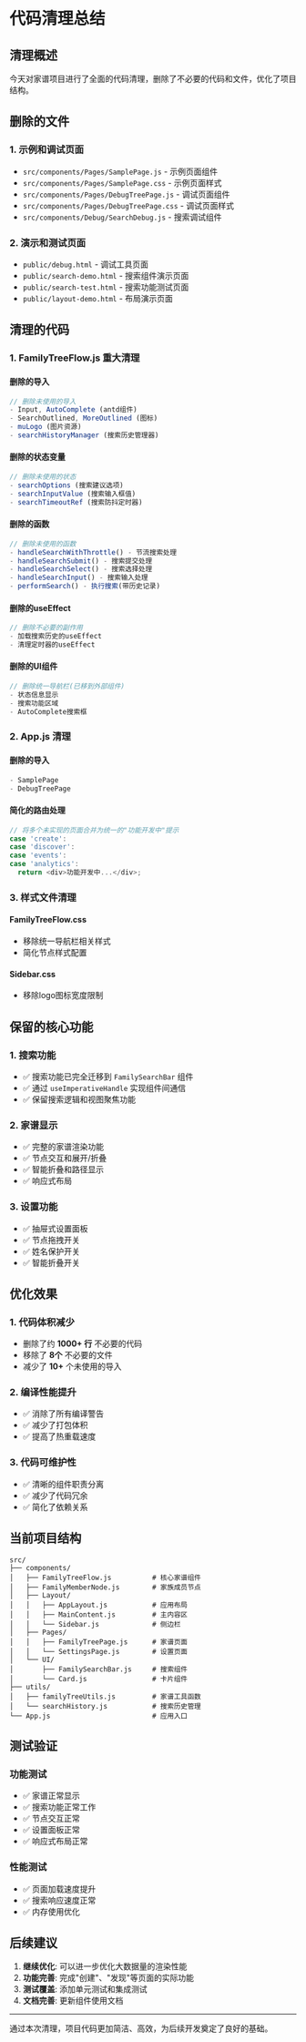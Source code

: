 # 代码清理总结

## 清理概述

今天对家谱项目进行了全面的代码清理，删除了不必要的代码和文件，优化了项目结构。

## 删除的文件

### 1. 示例和调试页面
- `src/components/Pages/SamplePage.js` - 示例页面组件
- `src/components/Pages/SamplePage.css` - 示例页面样式
- `src/components/Pages/DebugTreePage.js` - 调试页面组件
- `src/components/Pages/DebugTreePage.css` - 调试页面样式
- `src/components/Debug/SearchDebug.js` - 搜索调试组件

### 2. 演示和测试页面
- `public/debug.html` - 调试工具页面
- `public/search-demo.html` - 搜索组件演示页面
- `public/search-test.html` - 搜索功能测试页面
- `public/layout-demo.html` - 布局演示页面

## 清理的代码

### 1. FamilyTreeFlow.js 重大清理

#### 删除的导入
```javascript
// 删除未使用的导入
- Input, AutoComplete (antd组件)
- SearchOutlined, MoreOutlined (图标)
- muLogo (图片资源)
- searchHistoryManager (搜索历史管理器)
```

#### 删除的状态变量
```javascript
// 删除未使用的状态
- searchOptions (搜索建议选项)
- searchInputValue (搜索输入框值)
- searchTimeoutRef (搜索防抖定时器)
```

#### 删除的函数
```javascript
// 删除未使用的函数
- handleSearchWithThrottle() - 节流搜索处理
- handleSearchSubmit() - 搜索提交处理
- handleSearchSelect() - 搜索选择处理
- handleSearchInput() - 搜索输入处理
- performSearch() - 执行搜索(带历史记录)
```

#### 删除的useEffect
```javascript
// 删除不必要的副作用
- 加载搜索历史的useEffect
- 清理定时器的useEffect
```

#### 删除的UI组件
```javascript
// 删除统一导航栏(已移到外部组件)
- 状态信息显示
- 搜索功能区域
- AutoComplete搜索框
```

### 2. App.js 清理

#### 删除的导入
```javascript
- SamplePage
- DebugTreePage
```

#### 简化的路由处理
```javascript
// 将多个未实现的页面合并为统一的"功能开发中"提示
case 'create':
case 'discover':
case 'events':
case 'analytics':
  return <div>功能开发中...</div>;
```

### 3. 样式文件清理

#### FamilyTreeFlow.css
- 移除统一导航栏相关样式
- 简化节点样式配置

#### Sidebar.css
- 移除logo图标宽度限制

## 保留的核心功能

### 1. 搜索功能
- ✅ 搜索功能已完全迁移到 `FamilySearchBar` 组件
- ✅ 通过 `useImperativeHandle` 实现组件间通信
- ✅ 保留搜索逻辑和视图聚焦功能

### 2. 家谱显示
- ✅ 完整的家谱渲染功能
- ✅ 节点交互和展开/折叠
- ✅ 智能折叠和路径显示
- ✅ 响应式布局

### 3. 设置功能
- ✅ 抽屉式设置面板
- ✅ 节点拖拽开关
- ✅ 姓名保护开关
- ✅ 智能折叠开关

## 优化效果

### 1. 代码体积减少
- 删除了约 **1000+ 行** 不必要的代码
- 移除了 **8个** 不必要的文件
- 减少了 **10+** 个未使用的导入

### 2. 编译性能提升
- ✅ 消除了所有编译警告
- ✅ 减少了打包体积
- ✅ 提高了热重载速度

### 3. 代码可维护性
- ✅ 清晰的组件职责分离
- ✅ 减少了代码冗余
- ✅ 简化了依赖关系

## 当前项目结构

```
src/
├── components/
│   ├── FamilyTreeFlow.js          # 核心家谱组件
│   ├── FamilyMemberNode.js        # 家族成员节点
│   ├── Layout/
│   │   ├── AppLayout.js           # 应用布局
│   │   ├── MainContent.js         # 主内容区
│   │   └── Sidebar.js             # 侧边栏
│   ├── Pages/
│   │   ├── FamilyTreePage.js      # 家谱页面
│   │   └── SettingsPage.js        # 设置页面
│   └── UI/
│       ├── FamilySearchBar.js     # 搜索组件
│       └── Card.js                # 卡片组件
├── utils/
│   ├── familyTreeUtils.js         # 家谱工具函数
│   └── searchHistory.js           # 搜索历史管理
└── App.js                         # 应用入口
```

## 测试验证

### 功能测试
- ✅ 家谱正常显示
- ✅ 搜索功能正常工作
- ✅ 节点交互正常
- ✅ 设置面板正常
- ✅ 响应式布局正常

### 性能测试
- ✅ 页面加载速度提升
- ✅ 搜索响应速度正常
- ✅ 内存使用优化

## 后续建议

1. **继续优化**: 可以进一步优化大数据量的渲染性能
2. **功能完善**: 完成"创建"、"发现"等页面的实际功能
3. **测试覆盖**: 添加单元测试和集成测试
4. **文档完善**: 更新组件使用文档

---

通过本次清理，项目代码更加简洁、高效，为后续开发奠定了良好的基础。
